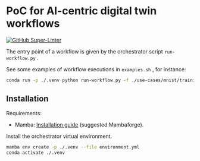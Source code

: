 # PoC for AI-centric digital twin workflows

[![GitHub Super-Linter](https://github.com/interTwin-eu/T6.5-AI-and-ML/workflows/Lint%20Code%20Base/badge.svg)](https://github.com/marketplace/actions/super-linter)

The entry point of a workflow is given by the orchestrator script `run-workflow.py` .

See some examples of workflow executions in `examples.sh` , for instance:

```bash
conda run -p ./.venv python run-workflow.py -f ./use-cases/mnist/training-workflow.yml
```

## Installation

Requirements:

- Mamba: [Installation guide](https://mamba.readthedocs.io/en/latest/installation.html) (suggested Mambaforge).

Install the orchestrator virtual environment.

```bash
mamba env create -p ./.venv --file environment.yml
conda activate ./.venv
```
